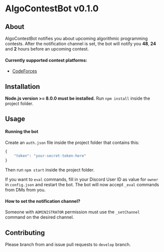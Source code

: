 
# AlgoContestBot v0.1.0

## About
AlgoContestBot notifies you about upcoming algorithmic programming contests.
After the notification channel is set, the bot will notify you **48**, **24** and **2** hours before an upcoming contest.
#### Currently supported contest platforms:
* [CodeForces](https://codeforces.com)

## Installation

**Node.js version >= 8.0.0 must be installed.**
Run `npm install` inside the project folder.

## Usage
#### Running the bot
Create an `auth.json` file inside the project folder that contains this:
```js
{
	"token": "your-secret-token-here"
}
```
Then run `npm start` inside the project folder.

If you want to `eval` commands, fill in your Discord User ID as value for `owner` in `config.json` and restart the bot. The bot will now accept `_eval` commands from DMs from you.

#### How to set the notification channel?
Someone with `ADMINISTRATOR` permission must use the `_setChannel` command on the desired channel.

## Contributing
Please branch from and issue pull requests to `develop` branch.